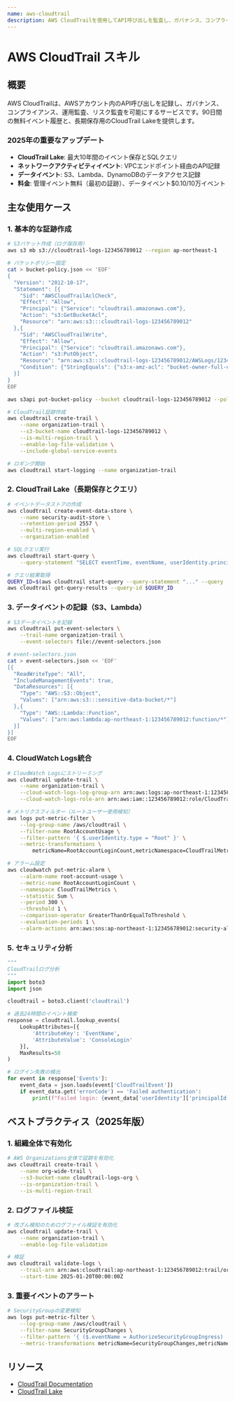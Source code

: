 ```yaml
---
name: aws-cloudtrail
description: AWS CloudTrailを使用してAPI呼び出しを監査し、ガバナンス、コンプライアンス、リスク監査を実現する方法
---
```


# AWS CloudTrail スキル

## 概要

AWS CloudTrailは、AWSアカウント内のAPI呼び出しを記録し、ガバナンス、コンプライアンス、運用監査、リスク監査を可能にするサービスです。90日間の無料イベント履歴と、長期保存用のCloudTrail Lakeを提供します。

### 2025年の重要なアップデート

- **CloudTrail Lake**: 最大10年間のイベント保存とSQLクエリ
- **ネットワークアクティビティイベント**: VPCエンドポイント経由のAPI記録
- **データイベント**: S3、Lambda、DynamoDBのデータアクセス記録
- **料金**: 管理イベント無料（最初の証跡）、データイベント$0.10/10万イベント

## 主な使用ケース

### 1. 基本的な証跡作成

```bash
# S3バケット作成（ログ保存用）
aws s3 mb s3://cloudtrail-logs-123456789012 --region ap-northeast-1

# バケットポリシー設定
cat > bucket-policy.json << 'EOF'
{
  "Version": "2012-10-17",
  "Statement": [{
    "Sid": "AWSCloudTrailAclCheck",
    "Effect": "Allow",
    "Principal": {"Service": "cloudtrail.amazonaws.com"},
    "Action": "s3:GetBucketAcl",
    "Resource": "arn:aws:s3:::cloudtrail-logs-123456789012"
  },{
    "Sid": "AWSCloudTrailWrite",
    "Effect": "Allow",
    "Principal": {"Service": "cloudtrail.amazonaws.com"},
    "Action": "s3:PutObject",
    "Resource": "arn:aws:s3:::cloudtrail-logs-123456789012/AWSLogs/123456789012/*",
    "Condition": {"StringEquals": {"s3:x-amz-acl": "bucket-owner-full-control"}}
  }]
}
EOF

aws s3api put-bucket-policy --bucket cloudtrail-logs-123456789012 --policy file://bucket-policy.json

# CloudTrail証跡作成
aws cloudtrail create-trail \
    --name organization-trail \
    --s3-bucket-name cloudtrail-logs-123456789012 \
    --is-multi-region-trail \
    --enable-log-file-validation \
    --include-global-service-events

# ロギング開始
aws cloudtrail start-logging --name organization-trail
```

### 2. CloudTrail Lake（長期保存とクエリ）

```bash
# イベントデータストアの作成
aws cloudtrail create-event-data-store \
    --name security-audit-store \
    --retention-period 2557 \
    --multi-region-enabled \
    --organization-enabled

# SQLクエリ実行
aws cloudtrail start-query \
    --query-statement "SELECT eventTime, eventName, userIdentity.principalId, sourceIPAddress FROM cloudtrail_events WHERE eventName = 'DeleteBucket' AND eventTime > '2025-01-01 00:00:00'"

# クエリ結果取得
QUERY_ID=$(aws cloudtrail start-query --query-statement "..." --query 'QueryId' --output text)
aws cloudtrail get-query-results --query-id $QUERY_ID
```

### 3. データイベントの記録（S3、Lambda）

```bash
# S3データイベントを記録
aws cloudtrail put-event-selectors \
    --trail-name organization-trail \
    --event-selectors file://event-selectors.json

# event-selectors.json
cat > event-selectors.json << 'EOF'
[{
  "ReadWriteType": "All",
  "IncludeManagementEvents": true,
  "DataResources": [{
    "Type": "AWS::S3::Object",
    "Values": ["arn:aws:s3:::sensitive-data-bucket/*"]
  },{
    "Type": "AWS::Lambda::Function",
    "Values": ["arn:aws:lambda:ap-northeast-1:123456789012:function/*"]
  }]
}]
EOF
```

### 4. CloudWatch Logs統合

```bash
# CloudWatch Logsにストリーミング
aws cloudtrail update-trail \
    --name organization-trail \
    --cloud-watch-logs-log-group-arn arn:aws:logs:ap-northeast-1:123456789012:log-group:/aws/cloudtrail:* \
    --cloud-watch-logs-role-arn arn:aws:iam::123456789012:role/CloudTrailCloudWatchLogsRole

# メトリクスフィルター（ルートユーザー使用検知）
aws logs put-metric-filter \
    --log-group-name /aws/cloudtrail \
    --filter-name RootAccountUsage \
    --filter-pattern '{ $.userIdentity.type = "Root" }' \
    --metric-transformations \
        metricName=RootAccountLoginCount,metricNamespace=CloudTrailMetrics,metricValue=1

# アラーム設定
aws cloudwatch put-metric-alarm \
    --alarm-name root-account-usage \
    --metric-name RootAccountLoginCount \
    --namespace CloudTrailMetrics \
    --statistic Sum \
    --period 300 \
    --threshold 1 \
    --comparison-operator GreaterThanOrEqualToThreshold \
    --evaluation-periods 1 \
    --alarm-actions arn:aws:sns:ap-northeast-1:123456789012:security-alerts
```

### 5. セキュリティ分析

```python
"""
CloudTrailログ分析
"""
import boto3
import json

cloudtrail = boto3.client('cloudtrail')

# 過去24時間のイベント検索
response = cloudtrail.lookup_events(
    LookupAttributes=[{
        'AttributeKey': 'EventName',
        'AttributeValue': 'ConsoleLogin'
    }],
    MaxResults=50
)

# ログイン失敗の検出
for event in response['Events']:
    event_data = json.loads(event['CloudTrailEvent'])
    if event_data.get('errorCode') == 'Failed authentication':
        print(f"Failed login: {event_data['userIdentity']['principalId']} at {event['EventTime']}")
```

## ベストプラクティス（2025年版）

### 1. 組織全体で有効化

```bash
# AWS Organizations全体で証跡を有効化
aws cloudtrail create-trail \
    --name org-wide-trail \
    --s3-bucket-name cloudtrail-logs-org \
    --is-organization-trail \
    --is-multi-region-trail
```

### 2. ログファイル検証

```bash
# 改ざん検知のためログファイル検証を有効化
aws cloudtrail update-trail \
    --name organization-trail \
    --enable-log-file-validation

# 検証
aws cloudtrail validate-logs \
    --trail-arn arn:aws:cloudtrail:ap-northeast-1:123456789012:trail/organization-trail \
    --start-time 2025-01-20T00:00:00Z
```

### 3. 重要イベントのアラート

```bash
# SecurityGroupの変更検知
aws logs put-metric-filter \
    --log-group-name /aws/cloudtrail \
    --filter-name SecurityGroupChanges \
    --filter-pattern '{ ($.eventName = AuthorizeSecurityGroupIngress) || ($.eventName = RevokeSecurityGroupIngress) }' \
    --metric-transformations metricName=SecurityGroupChanges,metricNamespace=CloudTrailMetrics,metricValue=1
```

## リソース

- [CloudTrail Documentation](https://docs.aws.amazon.com/cloudtrail/)
- [CloudTrail Lake](https://docs.aws.amazon.com/awscloudtrail/latest/userguide/cloudtrail-lake.html)
